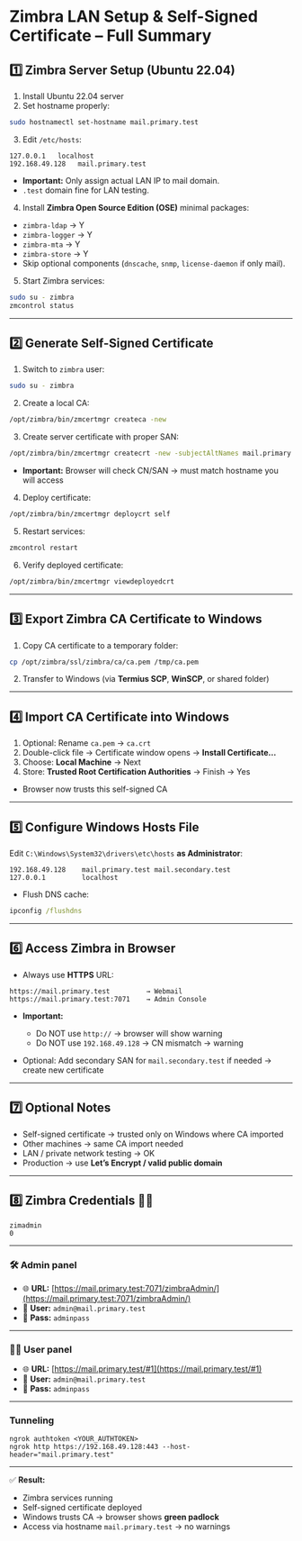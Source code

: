 # **Zimbra LAN Setup & Self-Signed Certificate – Full Summary**

## **1️⃣ Zimbra Server Setup (Ubuntu 22.04)**

1. Install Ubuntu 22.04 server
2. Set hostname properly:

```bash
sudo hostnamectl set-hostname mail.primary.test
```

3. Edit `/etc/hosts`:

```text
127.0.0.1   localhost
192.168.49.128   mail.primary.test
```

* **Important:** Only assign actual LAN IP to mail domain.
* `.test` domain fine for LAN testing.

4. Install **Zimbra Open Source Edition (OSE)** minimal packages:

* `zimbra-ldap` → Y
* `zimbra-logger` → Y
* `zimbra-mta` → Y
* `zimbra-store` → Y
* Skip optional components (`dnscache`, `snmp`, `license-daemon` if only mail).

5. Start Zimbra services:

```bash
sudo su - zimbra
zmcontrol status
```

---

## **2️⃣ Generate Self-Signed Certificate**

1. Switch to `zimbra` user:

```bash
sudo su - zimbra
```

2. Create a local CA:

```bash
/opt/zimbra/bin/zmcertmgr createca -new
```

3. Create server certificate with proper SAN:

```bash
/opt/zimbra/bin/zmcertmgr createcrt -new -subjectAltNames mail.primary.test
```

* **Important:** Browser will check CN/SAN → must match hostname you will access

4. Deploy certificate:

```bash
/opt/zimbra/bin/zmcertmgr deploycrt self
```

5. Restart services:

```bash
zmcontrol restart
```

6. Verify deployed certificate:

```bash
/opt/zimbra/bin/zmcertmgr viewdeployedcrt
```

---

## **3️⃣ Export Zimbra CA Certificate to Windows**

1. Copy CA certificate to a temporary folder:

```bash
cp /opt/zimbra/ssl/zimbra/ca/ca.pem /tmp/ca.pem
```

2. Transfer to Windows (via **Termius SCP**, **WinSCP**, or shared folder)

---

## **4️⃣ Import CA Certificate into Windows**

1. Optional: Rename `ca.pem` → `ca.crt`
2. Double-click file → Certificate window opens → **Install Certificate…**
3. Choose: **Local Machine** → Next
4. Store: **Trusted Root Certification Authorities** → Finish → Yes

* Browser now trusts this self-signed CA

---

## **5️⃣ Configure Windows Hosts File**

Edit `C:\Windows\System32\drivers\etc\hosts` **as Administrator**:

```text
192.168.49.128    mail.primary.test mail.secondary.test
127.0.0.1         localhost
```

* Flush DNS cache:

```cmd
ipconfig /flushdns
```

---

## **6️⃣ Access Zimbra in Browser**

* Always use **HTTPS** URL:

```
https://mail.primary.test         → Webmail
https://mail.primary.test:7071    → Admin Console
```

* **Important:**

  * Do NOT use `http://` → browser will show warning
  * Do NOT use `192.168.49.128` → CN mismatch → warning

* Optional: Add secondary SAN for `mail.secondary.test` if needed → create new certificate

---

## **7️⃣ Optional Notes**

* Self-signed certificate → trusted only on Windows where CA imported
* Other machines → same CA import needed
* LAN / private network testing → OK
* Production → use **Let’s Encrypt / valid public domain**

---

## **8️⃣ Zimbra Credentials 🔐📧**

```
zimadmin
0
```

---

### 🛠️ **Admin panel**

* 🌐 **URL:** [https://mail.primary.test:7071/zimbraAdmin/](https://mail.primary.test:7071/zimbraAdmin/)
* 👤 **User:** `admin@mail.primary.test`
* 🔑 **Pass:** `adminpass`

---

### 🧑‍💻 **User panel**

* 🌐 **URL:** [https://mail.primary.test/#1](https://mail.primary.test/#1)
* 👤 **User:** `admin@mail.primary.test`
* 🔑 **Pass:** `adminpass`

---

### **Tunneling**

```
ngrok authtoken <YOUR_AUTHTOKEN>
ngrok http https://192.168.49.128:443 --host-header="mail.primary.test"
```

---

✅ **Result:**

* Zimbra services running
* Self-signed certificate deployed
* Windows trusts CA → browser shows **green padlock**
* Access via hostname `mail.primary.test` → no warnings
